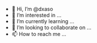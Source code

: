 - 👋 Hi, I’m @dxaso
- 👀 I’m interested in ...
- 🌱 I’m currently learning ...
- 💞️ I’m looking to collaborate on ...
- 📫 How to reach me ...

<!---
dxaso/dxaso is a ✨ special ✨ repository because its `README.md` (this file) appears on your GitHub profile.
You can click the Preview link to take a look at your changes.
--->
